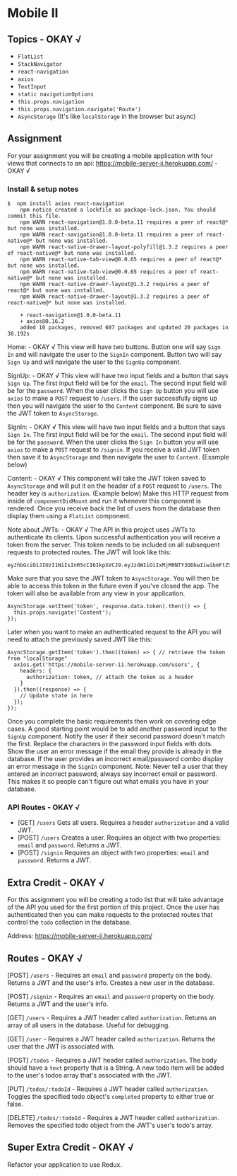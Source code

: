 # Mobile II

## Topics - OKAY √

* `FlatList`
* `StackNavigator`
* `react-navigation`
* `axios`
* `TextInput`
* `static navigationOptions`
* `this.props.navigation`
* `this.props.navigation.navigate('Route')`
* `AsyncStorage` (It's like `localStorage` in the browser but async)

## Assignment

For your assignment you will be creating a mobile application with four views that connects to an api:
https://mobile-server-ii.herokuapp.com/ - OKAY √

### Install & setup notes
```console
$  npm install axios react-navigation
    npm notice created a lockfile as package-lock.json. You should commit this file.
    npm WARN react-navigation@1.0.0-beta.11 requires a peer of react@* but none was installed.
    npm WARN react-navigation@1.0.0-beta.11 requires a peer of react-native@* but none was installed.
    npm WARN react-native-drawer-layout-polyfill@1.3.2 requires a peer of react-native@* but none was installed.
    npm WARN react-native-tab-view@0.0.65 requires a peer of react@* but none was installed.
    npm WARN react-native-tab-view@0.0.65 requires a peer of react-native@* but none was installed.
    npm WARN react-native-drawer-layout@1.3.2 requires a peer of react@* but none was installed.
    npm WARN react-native-drawer-layout@1.3.2 requires a peer of react-native@* but none was installed.

    + react-navigation@1.0.0-beta.11
    + axios@0.16.2
    added 10 packages, removed 607 packages and updated 20 packages in 38.192s
```

Home: - OKAY √
This view will have two buttons.
Button one will say `Sign In` and will navigate the user to the `SignIn` component.
Button two will say `Sign Up` and will navigate the user to the `SignUp` component.

SignUp: - OKAY √
This view will have two input fields and a button that says `Sign Up`.
The first input field will be for the `email`.
The second input field will be for the `password`.
When the user clicks the `Sign Up` button you will use `axios` to make a `POST` request to `/users`.
If the user successfully signs up then you will navigate the user to the `Content` component.
Be sure to save the JWT token to `AsyncStorage`.

SignIn: - OKAY √
This view will have two input fields and a button that says `Sign In`.
The first input field will be for the `email`.
The second input field will be for the `password`.
When the user clicks the `Sign In` button you will use `axios` to make a `POST` request to `/signin`.
If you receive a valid JWT token then save it to `AsyncStorage` and then navigate the user to `Content`. (Example below)

Content: - OKAY √
This component will take the JWT token saved to `AsyncStorage` and will put it on the header of a
`POST` request to `/users`.  The header key is `authorization`. (Example below)
Make this HTTP request from inside of `componentDidMount` and run it whenever this component is rendered.
Once you receive back the list of users from the database then display them using a `FlatList` component.

Note about JWTs: - OKAY √
The API in this project uses JWTs to authenticate its clients.  Upon successful authentication you will receive a token from the server.  This token needs to be included on all subsequent requests to protected routes.  The JWT will look like this:
```
eyJhbGciOiJIUzI1NiIsInR5cCI6IkpXVCJ9.eyJzdWIiOiIxMjM0NTY3ODkwIiwibmFtZSI6IkpvaG4gRG9lIiwiYWRtaW4iOnRydWV9.TJVA95OrM7E2cBab30RMHrHDcEfxjoYZgeFONFh7HgQ
```

Make sure that you save the JWT token to `AsyncStorage`.  You will then be able to access this token in the future even if you've closed the app.  The token will also be available from any view in your application.

```
AsyncStorage.setItem('token', response.data.token).then(() => {
  this.props.navigate('Content');
});
```
Later when you want to make an authenticated request to the API you will need to attach the previously saved JWT like this:
```
AsyncStorage.getItem('token').then((token) => { // retrieve the token from "localStorage"
  axios.get('https://mobile-server-ii.herokuapp.com/users', {
    headers: {
      authorization: token, // attach the token as a header
    }
  }).then((response) => {
    // Update state in here
  });
});
```
Once you complete the basic requirements then work on covering edge cases.  A good starting point would be to add
another password input to the `SignUp` component.  Notify the user if their second password doesn't match the first.
Replace the characters in the password input fields with dots.
Show the user an error message if the email they provide is already in the database.
If the user provides an incorrect email/password combo display an error message in the `SignIn` component.
Note: Never tell a user that they entered an incorrect password, always say incorrect email or password.
This makes it so people can't figure out what emails you have in your database.


### API Routes - OKAY √

* [GET] `/users` Gets all users. Requires a header `authorization` and a valid JWT.
* [POST] `/users` Creates a user. Requires an object with two properties: `email` and `password`. Returns a JWT.
* [POST] `/signin` Requires an object with two properties: `email` and `password`. Returns a JWT.



## Extra Credit - OKAY √

For this assignment you will be creating a todo list that will take advantage
of the API you used for the first portion of this project.  Once the user has authenticated then you can make requests to the protected routes that control the `todo` collection in the database.


Address: https://mobile-server-ii.herokuapp.com/

## Routes - OKAY √

[POST] `/users` - Requires an `email` and `password` property on the body.
Returns a JWT and the user's info. Creates a new user in the database.

[POST] `/signin` - Requires an `email` and `password` property on the body.
Returns a JWT and the user's info.

[GET] `/users` - Requires a JWT header called `authorization`.
Returns an array of all users in the database.  Useful for debugging.

[GET] `/user` - Requires a JWT header called `authorization`.
Returns the user that the JWT is associated with.

[POST] `/todos` - Requires a JWT header called `authorization`.
The body should have a `text` property that is a String.
A new todo item will be added to the user's todos array that's associated with the JWT.

[PUT] `/todos/:todoId` - Requires a JWT header called `authorization`.
Toggles the specified todo object's `completed` property to either true or false.

[DELETE] `/todos/:todoId` - Requires a JWT header called `authorization`.
Removes the specified todo object from the JWT's user's todo's array.

## Super Extra Credit - OKAY √

Refactor your application to use Redux.

